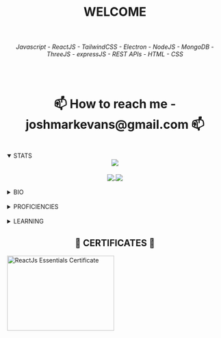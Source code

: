 <div align="center">
<h1 align="center">WELCOME</h1>
</div>

<br>

###### <p align="center">Javascript - ReactJS - TailwindCSS - Electron - NodeJS - MongoDB - ThreeJS - expressJS - REST APIs - HTML - CSS</p>

<br>

<div align="center">
<h1 align="center">
📫 How to reach me - joshmarkevans@gmail.com 📫
</h1>
</div>

<br>

<details open>
  <summary>STATS</summary>
  
  <div align="center">
    <a href="https://github.com/ryo-ma/github-profile-trophy">
      <img align="center" src="https://github-profile-trophy.vercel.app/?username=EdelweissPirate&rank=SSS,SS,S,AAA,AA,A,B,C&theme=gruvbox&column=3" />
    </a>
  </div>

  <br>

  <div align="center">
    <a href="https://github.com/anuraghazra/github-readme-stats">
      <img align="center" src="https://github-readme-stats.vercel.app/api?username=EdelweissPirate&count_private=true&show_icons=true&theme=gruvbox&include_all_commits" />
    </a>
    <a href="https://github.com/anuraghazra/github-readme-stats">
      <img align="center" src="https://github-readme-stats.vercel.app/api/top-langs/?username=EdelweissPirate&theme=gruvbox" />
    </a>
  </div>
</details>

<br>

<details>
  <summary>BIO</summary>
  
  <div align="center">
  <h3 align="center">A tenacious and passionate developer that is always trying to expand the borders of my knowledge. Fundamentally intrigued by what can be achieved with code, I aim to bring enthusiasm and a new perspective to any project I am working on. Most recently I have been refining my Javascript by creating intricate engineering education sims, examples of which can be found on <a href='https://www.mobiusinstitute.com/calculators-simulations-severity-charts/?utm_campaign=Mobius%20Institute%20Social%20English&utm_content=192828066&utm_medium=social&utm_source=linkedin&hss_channel=lcp-787164'  target="_blank" rel="noopener noreferrer">this page</a> (NOTE: I did not create the site on which they are being loaded, just the sims). but now I am branching out to show my React skills and develop my stack knowledge as well as begining my journey to unravel the blockchain, via Solidity.</h3>
  </div>
</details>

<br>

<details>
  <summary>PROFICIENCIES</summary>

  <div align="center">
    <h4 align="center">Javascript<br>
    HTML<br>
    CSS<br>
    SASS<br>
    React<br>
    Blender<br>
    Unreal Engine<h4>
  </div>
</details>
  
<br>
    
<details>
  <summary>LEARNING</summary>

  <div align="center">
    <h4 align="center">Solidity<br>
    More React</h4>
  </div>
</details>
  
<div align="center">
<h2 align="center">🤝 CERTIFICATES 🤝</h2>
</div>
  
<div align="left">
<img src='https://i.imgur.com/XDJBjjN.jpeg' alt="ReactJs Essentials Certificate" width="250" height="175" title="Click me" />
</div>





<!---
EdelweissPirate/EdelweissPirate is a ✨ special ✨ repository because its `README.md` (this file) appears on your GitHub profile.
You can click the Preview link to take a look at your changes.
--->
